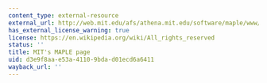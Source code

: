 ```yaml
---
content_type: external-resource
external_url: http://web.mit.edu/afs/athena.mit.edu/software/maple/www/home.html
has_external_license_warning: true
license: https://en.wikipedia.org/wiki/All_rights_reserved
status: ''
title: MIT's MAPLE page
uid: d3e9f8aa-e53a-4110-9bda-d01ecd6a6411
wayback_url: ''
---
```

